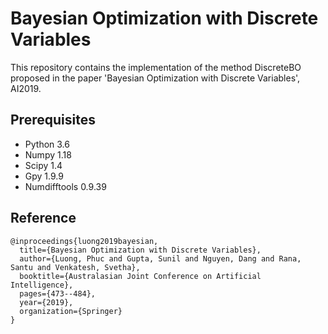 # Bayesian Optimization with Discrete Variables

This repository contains the implementation of the method DiscreteBO proposed in the paper 'Bayesian Optimization with Discrete Variables', AI2019.

## Prerequisites

- Python 3.6
- Numpy 1.18
- Scipy 1.4
- Gpy 1.9.9
- Numdifftools 0.9.39

## Reference
```
@inproceedings{luong2019bayesian,
  title={Bayesian Optimization with Discrete Variables},
  author={Luong, Phuc and Gupta, Sunil and Nguyen, Dang and Rana, Santu and Venkatesh, Svetha},
  booktitle={Australasian Joint Conference on Artificial Intelligence},
  pages={473--484},
  year={2019},
  organization={Springer}
}
```
